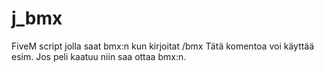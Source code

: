 # j_bmx
FiveM script jolla saat bmx:n kun kirjoitat /bmx Tätä komentoa voi käyttää esim. Jos peli kaatuu niin saa ottaa bmx:n.
